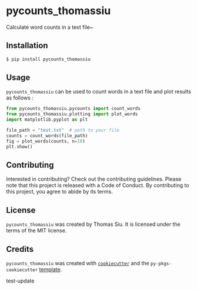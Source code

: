 # pycounts_thomassiu

Calculate word counts in a text file~

## Installation

```bash
$ pip install pycounts_thomassiu
```

## Usage

`pycounts_thomassiu` can be used to count words in a text file and plot results
as follows :

```python
from pycounts_thomassiu.pycounts import count_words
from pycounts_thomassiu.plotting import plot_words
import matplotlib.pyplot as plt

file_path = "test.txt"  # path to your file
counts = count_words(file_path)
fig = plot_words(counts, n=10)
plt.show()
```

## Contributing

Interested in contributing? Check out the contributing guidelines. Please note that this project is released with a Code of Conduct. By contributing to this project, you agree to abide by its terms.

## License

`pycounts_thomassiu` was created by Thomas Siu. It is licensed under the terms of the MIT license.

## Credits

`pycounts_thomassiu` was created with [`cookiecutter`](https://cookiecutter.readthedocs.io/en/latest/) and the `py-pkgs-cookiecutter` [template](https://github.com/py-pkgs/py-pkgs-cookiecutter).

test-update
